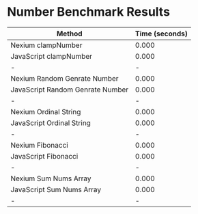 # Number Benchmark Results

| Method                           | Time (seconds) |
| -------------------------------- | -------------- |
| Nexium clampNumber               | 0.000          |
| JavaScript clampNumber           | 0.000          |
| -                                | -              |
| Nexium Random Genrate Number     | 0.000          |
| JavaScript Random Genrate Number | 0.000          |
| -                                | -              |
| Nexium Ordinal String            | 0.000          |
| JavaScript Ordinal String        | 0.000          |
| -                                | -              |
| Nexium Fibonacci                 | 0.000          |
| JavaScript Fibonacci             | 0.000          |
| -                                | -              |
| Nexium Sum Nums Array            | 0.000          |
| JavaScript Sum Nums Array        | 0.000          |
| -                                | -              |
